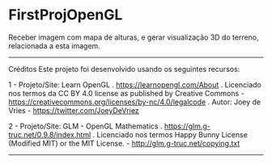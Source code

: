 # FirstProjOpenGL
Receber imagem com mapa de alturas, e gerar visualização 3D do terreno, relacionada a esta imagem.

--------------------------------------------------------------------------

Créditos
Este projeto foi desenvolvido usando os seguintes recursos:

1 - Projeto/Site: Learn OpenGL
    . https://learnopengl.com/About
    . Licenciado nos termos da CC BY 4.0 license as published by Creative Commons - https://creativecommons.org/licenses/by-nc/4.0/legalcode
    . Autor: Joey de Vries - https://twitter.com/JoeyDeVriez
    
2 - Projeto/Site: GLM - OpenGL Mathematics
    . https://glm.g-truc.net/0.9.8/index.html
    . Licenciado nos termos Happy Bunny License (Modified MIT) or the MIT License. - http://glm.g-truc.net/copying.txt

--------------------------------------------------------------------------
